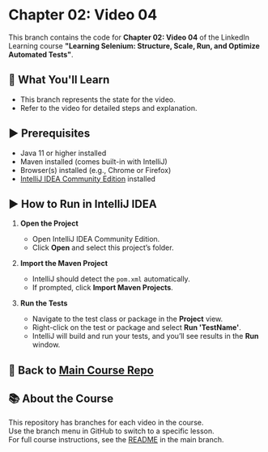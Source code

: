 # Chapter 02: Video 04

This branch contains the code for **Chapter 02: Video 04** of the LinkedIn Learning course **"Learning Selenium: Structure, Scale, Run, and Optimize Automated Tests"**.

## 🎯 What You'll Learn

- This branch represents the state for the video.
- Refer to the video for detailed steps and explanation.

## ▶️ Prerequisites

- Java 11 or higher installed
- Maven installed (comes built-in with IntelliJ)
- Browser(s) installed (e.g., Chrome or Firefox)
- [IntelliJ IDEA Community Edition](https://www.jetbrains.com/idea/download/) installed

## ▶️ How to Run in IntelliJ IDEA

1. **Open the Project**

   - Open IntelliJ IDEA Community Edition.
   - Click **Open** and select this project’s folder.

2. **Import the Maven Project**

   - IntelliJ should detect the `pom.xml` automatically.
   - If prompted, click **Import Maven Projects**.

3. **Run the Tests**

   - Navigate to the test class or package in the **Project** view.
   - Right-click on the test or package and select **Run 'TestName'**.
   - IntelliJ will build and run your tests, and you’ll see results in the **Run** window.

## 🔗 Back to [Main Course Repo](https://github.com/LinkedInLearning/learning-selenium-structure-scale-run-and-optimize-automated-tests-5989088/tree/main)

## 📚 About the Course

This repository has branches for each video in the course.  
Use the branch menu in GitHub to switch to a specific lesson.  
For full course instructions, see the [README](https://github.com/LinkedInLearning/learning-selenium-structure-scale-run-and-optimize-automated-tests-5989088/blob/main/README.md) in the main branch.
